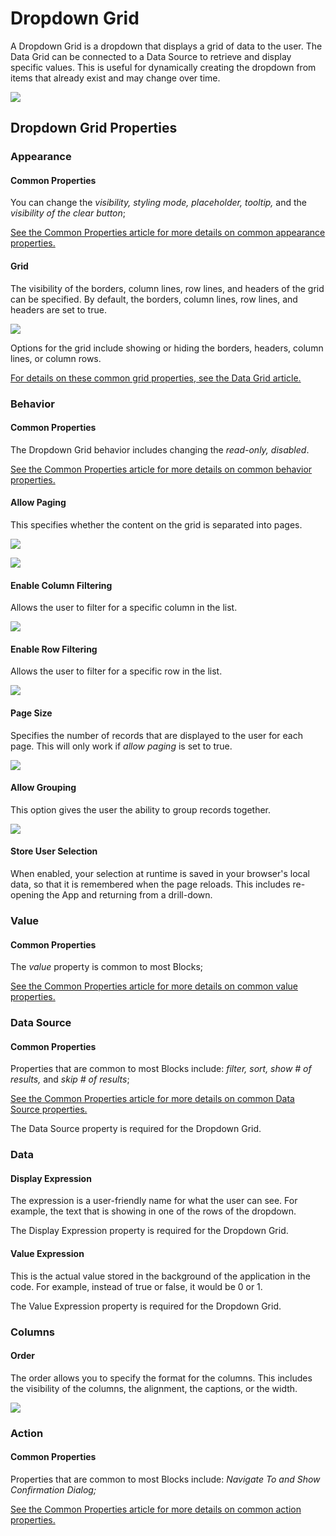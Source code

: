 # Dropdown Grid

A Dropdown Grid is a dropdown that displays a grid of data to the user. The Data Grid can be connected to a Data Source to retrieve and display specific values. This is useful for dynamically creating the dropdown from items that already exist and may change over time.

![](<../../.gitbook/assets/image (1264).png>)

## Dropdown Grid Properties

### Appearance

#### Common Properties

You can change the _visibility, styling mode, placeholder, tooltip,_ and the _visibility of the clear button_;

[See the Common Properties article for more details on common appearance properties.](../common-properties.md#appearance)

#### Grid

The visibility of the borders, column lines, row lines, and headers of the grid can be specified. By default, the borders, column lines, row lines, and headers are set to true.

![](<../../.gitbook/assets/image (563).png>)

Options for the grid include showing or hiding the borders, headers, column lines, or column rows.&#x20;

[For details on these common grid properties, see the Data Grid article. ](data-grid.md#common-properties)

### Behavior

#### Common Properties

The Dropdown Grid behavior includes changing the _read-only, disabled_.&#x20;

[See the Common Properties article for more details on common behavior properties.](../common-properties.md#behavior)

#### Allow Paging

This specifies whether the content on the grid is separated into pages.

![](<../../.gitbook/assets/image (367).png>)

![](<../../.gitbook/assets/image (882).png>)

#### Enable Column Filtering

Allows the user to filter for a specific column in the list.

![](<../../.gitbook/assets/image (1034).png>)

#### Enable Row Filtering

Allows the user to filter for a specific row in the list.

![](<../../.gitbook/assets/image (893).png>)

#### Page Size

Specifies the number of records that are displayed to the user for each page. This will only work if _allow paging_ is set to true.

![](<../../.gitbook/assets/image (1362).png>)

#### Allow Grouping&#x20;

This option gives the user the ability to group records together.

![](../../.gitbook/assets/JUTgXFZKmc.gif)

#### **Store User Selection**

When enabled, your selection at runtime is saved in your browser's local data, so that it is remembered when the page reloads. This includes re-opening the App and returning from a drill-down.

### Value

#### Common Properties

The _value_ property is common to most Blocks;

[See the Common Properties article for more details on common value properties.](../common-properties.md#behavior-1)

### Data Source

#### Common Properties

Properties that are common to most Blocks include: _filter, sort, show # of results,_ and _skip # of results_;

[See the Common Properties article for more details on common Data Source properties.](../common-properties.md#data-source)

The Data Source property is required for the Dropdown Grid.

### Data

#### Display Expression&#x20;

The expression is a user-friendly name for what the user can see. For example, the text that is showing in one of the rows of the dropdown.

The Display Expression property is required for the Dropdown Grid.

#### Value Expression

This is the actual value stored in the background of the application in the code. For example, instead of true or false, it would be 0 or 1.

The Value Expression property is required for the Dropdown Grid.

### Columns

#### Order

The order allows you to specify the format for the columns. This includes the visibility of the columns, the alignment, the captions, or the width.

![](<../../.gitbook/assets/image (1819).png>)

### Action

#### Common Properties

Properties that are common to most Blocks include: _Navigate To and Show Confirmation Dialog;_

[See the Common Properties article for more details on common action properties.](../common-properties.md#action)
